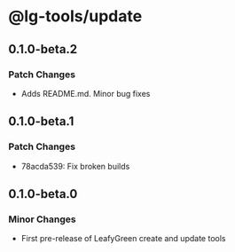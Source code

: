 # @lg-tools/update

## 0.1.0-beta.2

### Patch Changes

- Adds README.md. Minor bug fixes

## 0.1.0-beta.1

### Patch Changes

- 78acda539: Fix broken builds

## 0.1.0-beta.0

### Minor Changes

- First pre-release of LeafyGreen create and update tools
